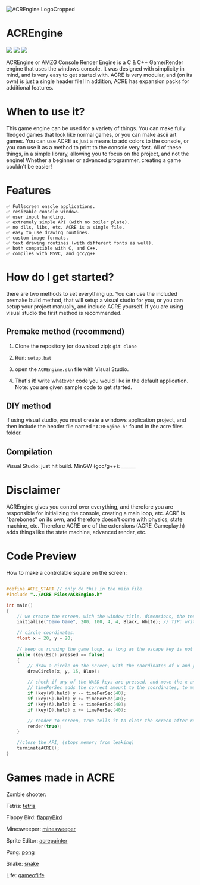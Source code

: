 ![ACREngine LogoCropped](https://user-images.githubusercontent.com/99887800/171085888-6702a6a6-8ec6-4ea1-8826-92683f1c3e60.png)
# ACREngine 
![](https://img.shields.io/badge/License-BSD-blue) ![](https://img.shields.io/badge/Language-C++-Green) ![](https://img.shields.io/badge/Language-C-Green)

ACREngine or AMZG Console Render Engine is a C & C++ Game/Render engine that uses the windows console. It was designed with simplicity in mind, and is very easy to get started with. ACRE is very modular, and (on its own) is just a single header file! In addition, ACRE has expansion packs for additional features.


# When to use it?
This game engine can be used for a variety of things. You can make fully fledged games that look like normal games, or you can make ascii art games. You can use ACRE as just a means to add colors to the console, or you can use it as a method to print to the console very fast. All of these things, in a simple library, allowing you to focus on the project, and not the engine! Whether a beginner or advanced programmer, creating a game couldn't be easier!

# Features
    ✅ Fullscreen onsole applications.
    ✅ resizable console window.
    ✅ user input handling.
    ✅ extremely simple API (with no boiler plate).
    ✅ no dlls, libs, etc. ACRE is a single file. 
    ✅ easy to use drawing routines. 
    ✅ custom image formats.
    ✅ text drawing routines (with different fonts as well).
    ✅ both compatible with C, and C++.
    ✅ compiles with MSVC, and gcc/g++

# How do I get started?
there are two methods to set everything up. You can use the included premake build method, that will setup a visual studio for you, or you can setup your project manually, and include ACRE yourself. If you are using visual studio the first method is recommended. 

## Premake method (recommend)

1. Clone the repository (or download zip): `git clone `

2. Run: `setup.bat`

3. open the `ACREngine.sln` file with Visual Studio. 

4. That's it! write whatever code you would like in the default application. Note: you are given sample code to get started.

## DIY method

if using visual studio, you must create a windows application project, and then include the header file named `"ACREngine.h"` found in the acre files folder.

## Compilation
Visual Studio: just hit build.
MinGW (gcc/g++): ______

# Disclaimer
ACREngine gives you control over everything, and therefore you are responsible for initializing the console, creating a main loop, etc. ACRE is "barebones" on its own, and therefore doesn't come with physics, state machine, etc. Therefore ACRE one of the extensions (ACRE_Gameplay.h) adds things like the state machine, advanced render, etc. 

# Code Preview
How to make a controlable square on the screen:
```C

#define ACRE_START // only do this in the main file.
#include "../ACRE Files/ACREngine.h"

int main()
{
    // we create the screen, with the window title, dimensions, the text foreground, and background color. over here, its black text on a white background.
    initialize("Demo Game", 200, 100, 4, 4, Black, White); // TIP: write Default, for default foreground and background.

    // circle coordinates.
    float x = 20, y = 20;

    // keep on running the game loop, as long as the escape key is not pressed.
    while (key(Esc).pressed == false)
    {
        // draw a circle on the screen, with the coordinates of x and y, and the radius of 15.
        drawCircle(x, y, 15, Blue);

        // check if any of the WASD keys are pressed, and move the x and y of the circle accordingly.
        // timePerSec adds the correct amount to the coordinates, to make them move 40 units every second.
        if (key(W).held) y -= timePerSec(40);
        if (key(S).held) y += timePerSec(40);
        if (key(A).held) x -= timePerSec(40);
        if (key(D).held) x += timePerSec(40);

        // render to screen, true tells it to clear the screen after rendering.
        render(true);
    }

    //close the API, (stops memory from leaking)
    terminateACRE();
}
```
# Games made in ACRE

Zombie shooter:

Tetris:
[tetris](https://user-images.githubusercontent.com/99887800/180656074-cdce0a86-dcd6-4bed-8709-dcf9b06bd744.png)

Flappy Bird:
[flappyBird](https://user-images.githubusercontent.com/99887800/179171151-97c7386d-76d5-45dc-aa6a-cf3b0ad2a965.png)

Minesweeper:
[minesweeper](https://user-images.githubusercontent.com/99887800/179171143-468a4a0f-2260-4fe8-9ba0-d6014bb82ed0.png)

Sprite Editor:
[acrepainter](https://user-images.githubusercontent.com/99887800/179171091-4f64226d-1316-4d9f-bc12-0f3cf54687c0.png)

Pong:
[pong](https://user-images.githubusercontent.com/99887800/179171109-8e0b2815-bb96-48ef-b9b6-510c2842ee9a.png)

Snake:
[snake](https://user-images.githubusercontent.com/99887800/179171118-9d3b6317-b7f7-4cce-ac9b-b62a08141fd2.png)

Life:
[gameoflife](https://user-images.githubusercontent.com/99887800/179171127-ddb3a1ab-fa65-4cdf-960f-8ab6e34e433e.png)
